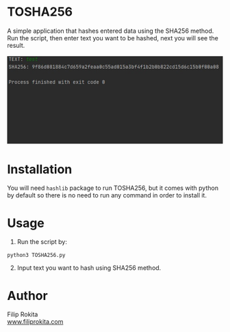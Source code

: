 # TOSHA256
A simple application that hashes entered data using the SHA256 method. Run the script, then enter text you want to be hashed, next you will see the result.<br/>
<br/>
<img src="TOSHA256.png">

# Installation
You will need `hashlib` package to run TOSHA256, but it comes with python by default so there is no need to run any command in order to install it.

# Usage
1. Run the script by:
```
python3 TOSHA256.py
```
2. Input text you want to hash using SHA256 method.

# Author
Filip Rokita</br>
www.filiprokita.com
